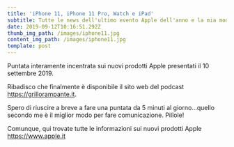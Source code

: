 ```yaml
---
title: 'iPhone 11, iPhone 11 Pro, Watch e iPad'
subtitle: Tutte le news dell'ultimo evento Apple dell'anno e la mia modesta opinione
date: 2019-09-12T10:16:51.292Z
thumb_img_path: /images/iphone11.jpg
content_img_path: /images/iphone11.jpg
template: post
---
```

Puntata interamente incentrata sui nuovi prodotti Apple presentati il 10 settembre 2019.

Ribadisco che finalmente è disponibile il sito web del podcast <https://grillorampante.it>.

Spero di riuscire a breve a fare una puntata da 5 minuti al giorno...quello secondo me è il miglior modo per fare comunicazione. Pillole!

Comunque, qui trovate tutte le informazioni sui nuovi prodotti Apple <https://www.apple.it>
